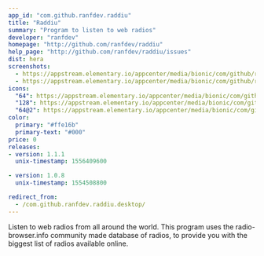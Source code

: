 ```yaml
---
app_id: "com.github.ranfdev.raddiu"
title: "Raddiu"
summary: "Program to listen to web radios"
developer: "ranfdev"
homepage: "http://github.com/ranfdev/raddiu"
help_page: "http://github.com/ranfdev/raddiu/issues"
dist: hera
screenshots:
  - https://appstream.elementary.io/appcenter/media/bionic/com/github/ranfdev.raddiu/3599D272B9F99CF6006F657E5FA70AC4/screenshots/image-1_orig.png
  - https://appstream.elementary.io/appcenter/media/bionic/com/github/ranfdev.raddiu/3599D272B9F99CF6006F657E5FA70AC4/screenshots/image-2_orig.png
icons:
  "64": https://appstream.elementary.io/appcenter/media/bionic/com/github/ranfdev.raddiu/3599D272B9F99CF6006F657E5FA70AC4/icons/64x64/com.github.ranfdev.raddiu_com.github.ranfdev.raddiu.png
  "128": https://appstream.elementary.io/appcenter/media/bionic/com/github/ranfdev.raddiu/3599D272B9F99CF6006F657E5FA70AC4/icons/128x128/com.github.ranfdev.raddiu_com.github.ranfdev.raddiu.png
  "64@2": https://appstream.elementary.io/appcenter/media/bionic/com/github/ranfdev.raddiu/3599D272B9F99CF6006F657E5FA70AC4/icons/64x64@2/com.github.ranfdev.raddiu_com.github.ranfdev.raddiu.png
color:
  primary: "#ffe16b"
  primary-text: "#000"
price: 0
releases:
- version: 1.1.1
  unix-timestamp: 1556409600

- version: 1.0.8
  unix-timestamp: 1554508800

redirect_from:
  - /com.github.ranfdev.raddiu.desktop/
---
```

<p>Listen to web radios from all around the world.
    This program uses the radio-browser.info community made
    database of radios, to provide you with the biggest list
    of radios available online.</p>

